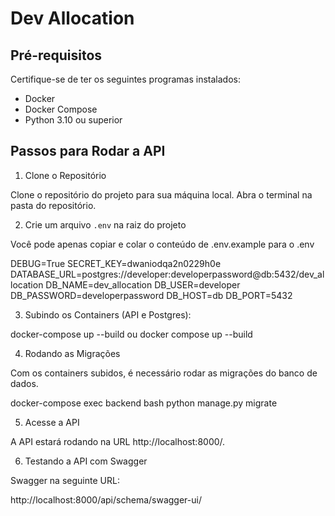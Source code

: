 # Dev Allocation

## Pré-requisitos

Certifique-se de ter os seguintes programas instalados:

- Docker
- Docker Compose
- Python 3.10 ou superior

## Passos para Rodar a API

1. Clone o Repositório

Clone o repositório do projeto para sua máquina local.
Abra o terminal na pasta do repositório.

2. Crie um arquivo `.env` na raiz do projeto

Você pode apenas copiar e colar o conteúdo de .env.example para o .env

DEBUG=True
SECRET_KEY=dwaniodqa2n0229h0e
DATABASE_URL=postgres://developer:developerpassword@db:5432/dev_allocation
DB_NAME=dev_allocation
DB_USER=developer
DB_PASSWORD=developerpassword
DB_HOST=db
DB_PORT=5432

3. Subindo os Containers (API e Postgres):

docker-compose up --build
ou
docker compose up --build

4. Rodando as Migrações

Com os containers subidos, é necessário rodar as migrações do banco de dados.

docker-compose exec backend bash
python manage.py migrate

5. Acesse a API

A API estará rodando na URL http://localhost:8000/.

6. Testando a API com Swagger

Swagger na seguinte URL:

http://localhost:8000/api/schema/swagger-ui/

